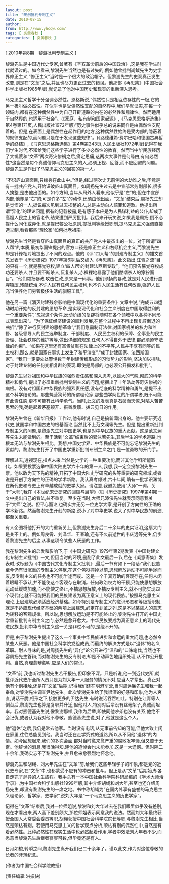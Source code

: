 ```yaml
---
layout: post
title: "黎澍批判专制主义"
date: 2010-08-15
author: 
from: http://www.yhcqw.com/
tags: [ 炎黄春秋 ]
categories: [ 炎黄春秋 ]
---
```



[ 2010年第8期　黎澍批判专制主义 ]


黎澍先生是中国近代史专家,曾著有《辛亥革命前后的中国政治》,这是我在学生时代就读过的。如今看来,黎澍先生当然也是有过失的,例如他曾批判尚鉞先生为史学界修正主义,“修正主义”当时是一个很大的政治帽子。但黎澍先生的史观真正发生改变,则是在“文革”之后,并且也尽力更正过去的错误。他那部《再思集》(中国社会科学出版社1985年版),就记录了他对中国历史和现实的重新深入思考。


马克思主义哲学十分强调必然性。恩格斯说,“偶然性只是相互依存性的一极,它的另一极叫做必然性。在似乎也是受偶然性支配的自然界中,我们早就证实,在每一个领域内,都有在这种偶然性中为自己开辟道路的内在的必然性和规律性。然而适用于自然界的,也适用于社会”。(《家庭、私有制和国家起源》,《马克思恩格斯选集》第4卷第171页,人民出版社1972年版)“历史事件似乎总的说来同样是由偶然性支配着的。但是,在表面上是偶然性在起作用的地方,这种偶然性始终是受内部的隐蔽着的规律支配的,而问题只是在于发现这些规律”。(《路德维希·费尔巴哈和德国古典哲学的终结》,《马克思恩格斯选集》第4卷第243页,人民出版社1972年版)记得在我们学生时代,不知给我们这些学子进行了多少必然性的教育。然而当中华民族经历了大饥荒和“文革”两次奇灾惨祸之后,痛定思痛,这两次大事件是何缘由,有何必然性?这当然是每个真诚信仰马克思主义的人,必须正视、回答,而不应回避的问题。黎澍先生是作出了马克思主义的回答的第一人。


“不识庐山真面目,只缘身在此山中。”但是,经过两次史无前例的大劫难之后,毕竟是有一批共产党人,开始识破庐山真面目。如周扬先生过去是中宣部常务副部长,很多人挨整,是由他出面的。如今方知,当年从局外人看来,他似乎是“左”的;但在中宣部内部,他却是“右”的;可是许多“左”的动作,还须由他出面。“文革”结束后,周扬先生却是觉悟的一人,据说每次见到过去挨整的人,总是主动向人赔罪和道歉。他提出所谓“异化”的理论问题,据有的记载披露,是有感于本应是为人民谋利益的公仆,却成了高踞人民之上的官老爷,结果遭到严厉批判。我后来开玩笑说,如果我是周扬,倒不必提什么同化或异化,就是提巴黎公社原则,提批判等级授职制,提马克思主义强调直接选举制,看看那些“理论家”如何批老祖宗。


黎澍先生当然是看穿庐山真面目的真正的共产党人中最杰出的一位。对于所谓“四人帮”的本质,最初华国锋提出的官方口径是修正主义和右倾机会主义,而黎澍先生却是针锋相对地提出了不同的观点。他的《评“四人帮”的封建专制主义》的雄文首先发表于《历史研究》1977年第6期,后又编入《再思集》。此文指出,江青之流“目的只有一个,就是篡党夺权,建立‘四人帮’的封建法西斯专政”。“他们预告篡党夺权成功还要杀人,并且要不断杀人,反复杀人,赤裸裸地暴露了他们酷嗜杀人的狰狞面目”。“他们颂扬暴政,攻击仁政,原来是一码事。他们颂扬的暴政,就是对人民进行血腥镇压,残酷统治,不许人民有任何民主权利,也不许人民生活有任何改善,强迫人民充当供养他们穷奢极侈生活的驯服工具”。


他在另一篇《消灭封建残余影响是中国现代化的重要条件》文章中说,“完成五四运动时期开始的反封建的思想革命,是实现现代化和社会主义制度在中国取得胜利的一个重要条件”,“忽视这个条件,反动阶级的复辟将随时在各个领域中以各种不同形式表现出来”。“为了保证经济建设的顺利发展,在整个过程中不再出现复辟倒退的曲折”,“除了进行反封建的思想革命”,“我们急需制订法律,对国家机关的权力和监督、各级领导人的民主选举制度、干部制度、人民民主权利的保障、企事业的民主管理、社会秩序的维护等等,做出详细的规定,任何人不得自外于法律,都必须遵守法律的约束”。“如果在这里还有富贵贫贱在法律上的不平等,人民并不享有同等的民主权利,那么,就是国家在事实上发生了和平演变”,“成了封建国家、法西斯国家”。“我们一定要处处警惕数千年封建传统形成的习惯势力的影响,坚决加以排除,对于封建专制的任何变相复辟的表现,即使是局部的,也必须公开揭发和批判”。


黎澍先生以对祖国和中华民族的强烈责任感和深入思考,以雄大的气魄,彻底的科学精神和勇气,提出了必须重新批判专制主义的问题,挖掘出了十年浩劫等奇灾惨祸的病根。没有对祖国和中华民族的强烈责任感,没有彻底的科学精神和勇气,是提不出这个科学结论的。那些蝇营狗苟的所谓理论家,那些曲学阿世的所谓学者,既不可能有此责任感,更不可能有此科学勇气。当时,此文的发表真是石破而天惊,对陷入苦苦思索的我,确是起着茅塞顿开、振聋发聩、拨云见日的作用。


黎澍先生曾在《新华日报》工作过,他有时说,自己是搞新闻出身的。他主要研究近代史,就国学和中国古史的根基而论,当然比不上范文澜等先生。但是,提出重新批判专制主义的问题,是黎澍先生对中国史学,也是对中华民族的重大贡献。这是范文澜等先生未能做到的。至于活到“文革”结束后的郭沫若先生,其后半生的学术道路,也根本无法与黎澍先生相比。我想,中国史学界、中华民族是不可能忘记黎澍先生的贡献的。黎澍先生打开了中国史学重新批判专制主义之门,是一位勇敢的开门手。


理解过去,透视现在,指点未来,当然是史学的一种重要功能,而非其他学科所能取代。如果要投票选举中国大陆史学六十年的第一人,我想,我一定会投黎澍先生一票。他以敢为天下先的精神,开拓了中国大陆史学研究的头等重要的研究领域,或者说是开创了方向性的正确的学术新路。我认真考虑过,六十年间,确有一批学识渊博,在断代史和专史上有卓越成就的史学大家。请注意,我避免使用“大师”一词。关于“大师”,我在《本世纪宋史研究的回顾与展望》(见《历史研究》1997年第4期)一文中提出自己的看法,兹不重复。至少在当时,大师兄漆侠先生就表示同意我关于“大师”之说。但平心而论,也确实并无另一位史学大家,是开创了方向性的正确的学术新路。然而黎澍先生开创的新路,说小了对中华史学,说大了对中华民族的前途,都至关重要。


有人企图将他打开的大门重新关上,但黎澍先生身后二十余年的史实证明,这扇大门是关不上的。例如周良霄、刘泽华、王春瑜,还有不久前逝世的韦庆远等先生,仍步着黎澍先生的后尘,从事这项令某些人厌恶的工作。


我在黎澍先生的启发和影响下,于《中国史研究》1979年第2期发表《中国封建文化专制主义批判》一文,但因当时的环境,删削了此文最后一节,后在《凝意斋集》发表时,改标题为《中国古代文化专制主义批判》,最后一节有如下一段话:“我们民族至今仍有很沉重的专制主义包袱,在这个包袱摔掉以前,思想解放运动不可能半途而废,反专制主义的任务也不可能半途而废。这是一个千真万确的客观存在,任何人闭着眼睛不承认,并不能使这个客观存在取消。任何政治权力的干预,只能使思想解放运动延缓或加速,而不能使之终止,不搞思想解放,不搞反专制主义,就不可能实现四个现代化,就不可能把我们的民族建设为真正意义上的现代民族。”按照马克思主义理论,上层建筑必须适应经济基础。如今特别是专制主义的意识形态和等级授职制,就是不适应现代经济基础的两项上层建筑,必定在刬革之列,这是不以某些人的意志为转移的客观规律。所以说,思想解放运动是不可能终止的,黎澍先生打开的中国史学重新批判专制主义之门,必然是愈开愈大。中华民族要成为真正意义上的现代先进民族,批判中华专制主义这一关是非过不可的,是绕不开的。


但是,由于黎澍先生提出了这么一个事关中华民族进步和命运的重大问题,也必然令某些人厌恶。他是中国社会科学院党组成员,而最终的解决方式是以“退休”的名义革职。耐人寻味的是,对周扬先生的“异化”论公开进行“温和的”口诛笔伐,当然也不容周扬先生答辩;而对黎澍先生的反专制论,却是不动声色地组织处理,从不作公开批判。当然,真理愈辩愈明,应是人们的常识。


“文革”前,我也听过黎澍先生若干报告,但印象不深。只是听说,他一到近代史所,就批评近代史所全所人员只是为刘大年一人服务的情况不对,应当人才辈出。真正对他有个别接触,还是在“文革”后期,记得我们还在明港军营,当时周远廉先生和我一起奉命,对黎澍先生调查尹达先生。此次黎澍先生给了我很深的好感和印象,他为人爽直,说话干脆,相形之下,接触更多的尹达先生,有时说话吞吞吐吐。特别在江青等人倒台后,黎澍先生也算是复职并升迁,但他对人,特别对后辈没有丝毫架子,真诚而坦率。我对熊德基先生说,像黎澍那样,我作为后辈,即使同他吵架也没有关系,他绝不会记仇,或者认为我对他不尊敬。熊德基先生说,对了,他就是这么个人。


他“退休”之后,我仍是常去他家。当时没有电话,从无事前告知的可能,但他大致上闲在家里,往往总能见到他。我当时还在走学究式的道路,所以从不问他“退休”的内情。如今回想起来,我们的多次会面,都对当时愈来愈严重的腐败发牢骚,但又苦于无奈。他辞世的消息,我很晚得知,连他的追悼会也未能参加,这是一大遗憾。但时隔二十余年,我确实忘不了黎澍先生,并且愈来愈强烈地怀念他。


黎澍先生和胡绳、刘大年先生在“文革”前,给我们这些年轻学子的印象,都是党的近代史专家,在“文革”中,也都蒙受不应有的冲击和批斗。但正是从“文革”后期始,却各自走完了迥异的人生旅程。我手头有一本中国社会科学院科研局编的《学术大师治学录》,为中国社会科学出版社1999年版,其中介绍胡绳和刘大年,甚至也还介绍周扬先生,却没有黎澍先生的一席之地。书中称胡绳为“在国内外享有盛誉的马克思主义理论家、哲学家、史学家”,说刘大年是“一个马克思主义的历史学家”。


记得在“文革”结束后,我对一位师姐说,黎澍和刘大年过去在我们眼里似乎没有差别,现在才看出来,两人高下差别颇大,那位师姐表示同意我的说法。然而刘大年最终获授全国人大常委会委员等职,胡绳获授中国社会科学院院长等职,与黎澍先生相比,当然是荣枯有别。若使用马克思主义的哲学观点分析,荣枯有别的偶然性中,自然是有着必然性。此种必然性在现实生活中也必然起着作用,学者中效法刘大年者不少,而愿意当黎澍先生后继者寥寥可数,但毕竟还是有人。

日月如梭,转瞬之间,黎澍先生离开我们已二十余年了。谨以此文,作为对这位尊敬的长者的菲薄纪念。

(作者为中国社会科学院教授)

(责任编辑 洪振快)


